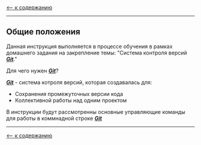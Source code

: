 [<-- к содержанию](./readme.md)

---

## Общие положения

Данная инструкция выполняется в процессе обучения в рамках домашнего задания на закрепление темы: "Система контроля версий [___Git___](https://git-scm.com/)."

Для чего нужен [___Git___](https://git-scm.com/)?

[___Git___](https://git-scm.com/) - система котроля версий, которая создавалась для:
* Сохранения промежуточных версии кода
* Коллективной работы над одним проектом 

В инструкции будут рассмотренны основные управляющие команды для работы в коммнадной строке [___Git___](https://git-scm.com/)

---

[<-- к содержанию](./readme.md)